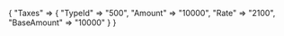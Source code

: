 {
    "Taxes" => {
        "TypeId" => "500",
        "Amount" => "10000",
        "Rate" => "2100",
        "BaseAmount" => "10000"
    }
}